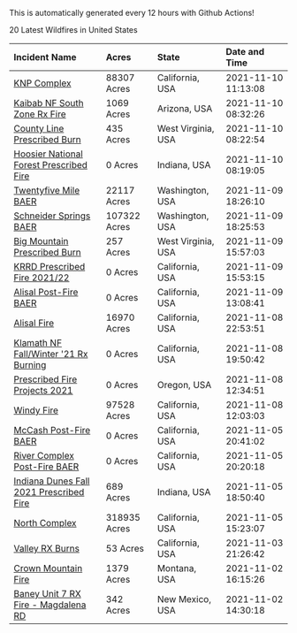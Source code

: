 This is automatically generated every 12 hours with Github Actions!

20 Latest Wildfires in United States

 | Incident Name | Acres | State | Date and Time |
|:---|:---|:---|:---|
| [KNP Complex ](https://inciweb.nwcg.gov/incident/7838/) | 88307 Acres | California, USA | 2021-11-10 11:13:08 |
| [Kaibab NF South Zone Rx Fire](https://inciweb.nwcg.gov/incident/5922/) | 1069 Acres | Arizona, USA | 2021-11-10 08:32:26 |
| [County Line Prescribed Burn](https://inciweb.nwcg.gov/incident/7890/) | 435 Acres | West Virginia, USA | 2021-11-10 08:22:54 |
| [Hoosier National Forest Prescribed Fire ](https://inciweb.nwcg.gov/incident/7887/) | 0 Acres | Indiana, USA | 2021-11-10 08:19:05 |
| [Twentyfive Mile BAER](https://inciweb.nwcg.gov/incident/7846/) | 22117 Acres | Washington, USA | 2021-11-09 18:26:10 |
| [Schneider Springs BAER](https://inciweb.nwcg.gov/incident/7860/) | 107322 Acres | Washington, USA | 2021-11-09 18:25:53 |
| [Big Mountain Prescribed Burn](https://inciweb.nwcg.gov/incident/7888/) | 257 Acres | West Virginia, USA | 2021-11-09 15:57:03 |
| [KRRD Prescribed Fire 2021/22](https://inciweb.nwcg.gov/incident/7891/) | 0 Acres | California, USA | 2021-11-09 15:53:15 |
| [Alisal Post-Fire BAER](https://inciweb.nwcg.gov/incident/7873/) | 0 Acres | California, USA | 2021-11-09 13:08:41 |
| [Alisal Fire](https://inciweb.nwcg.gov/incident/7862/) | 16970 Acres | California, USA | 2021-11-08 22:53:51 |
| [Klamath NF Fall/Winter '21 Rx Burning](https://inciweb.nwcg.gov/incident/7889/) | 0 Acres | California, USA | 2021-11-08 19:50:42 |
| [Prescribed Fire Projects 2021](https://inciweb.nwcg.gov/incident/7426/) | 0 Acres | Oregon, USA | 2021-11-08 12:34:51 |
| [Windy Fire](https://inciweb.nwcg.gov/incident/7841/) | 97528 Acres | California, USA | 2021-11-08 12:03:03 |
| [McCash Post-Fire BAER](https://inciweb.nwcg.gov/incident/7870/) | 0 Acres | California, USA | 2021-11-05 20:41:02 |
| [River Complex Post-Fire BAER](https://inciweb.nwcg.gov/incident/7868/) | 0 Acres | California, USA | 2021-11-05 20:20:18 |
| [Indiana Dunes Fall 2021 Prescribed Fire](https://inciweb.nwcg.gov/incident/7885/) | 689 Acres | Indiana, USA | 2021-11-05 18:50:40 |
| [North Complex](https://inciweb.nwcg.gov/incident/6997/) | 318935 Acres | California, USA | 2021-11-05 15:23:07 |
| [Valley RX Burns](https://inciweb.nwcg.gov/incident/7871/) | 53 Acres | California, USA | 2021-11-03 21:26:42 |
| [Crown Mountain Fire](https://inciweb.nwcg.gov/incident/7859/) | 1379 Acres | Montana, USA | 2021-11-02 16:15:26 |
| [Baney Unit 7 RX Fire - Magdalena RD](https://inciweb.nwcg.gov/incident/7883/) | 342 Acres | New Mexico, USA | 2021-11-02 14:30:18 |
